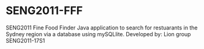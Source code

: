 # SENG2011-FFF
SENG2011 Fine Food Finder
Java application to search for restuarants in the Sydney region via a database using mySQLlite.
Developed by: Lion group SENG2011-17S1
